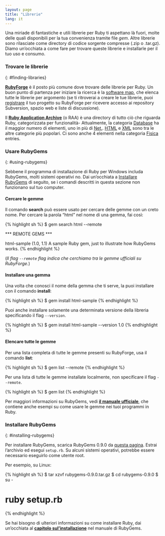 ```yaml
---
layout: page
title: "Librerie"
lang: it
---
```


Una miriade di fantastiche e utili librerie per Ruby ti aspettano là
fuori, molte delle quali disponibili per la tua convenienza tramite file
*gem*. Altre librerie sono rilasciate come directory di codice sorgente
compresse (.zip o .tar.gz). Diamo un’occhiata a come fare per trovare
queste librerie e installarle per il tuo uso e consumo.

### Trovare le librerie
{: #finding-libraries}

[**RubyForge**][1] è il posto più comune dove trovare delle librerie per
Ruby. Un buon punto di partenza per iniziare la ricerca è la [software
map][2], che elenca tutte le librerie per argomento (se ti ritroverai a
creare le tue librerie, puoi [registrare][3] il tuo progetto su
RubyForge per ricevere accesso ai repository Subversion, spazio web e
liste di discussione).

Il [**Ruby Application Archive**][4] (o RAA) è una directory di tutto
ciò che riguarda Ruby, categorizzata per funzionalità- Attualmente, la
categoria [Database][5] ha il maggior numero di elementi, uno in più di
[Net.][6]. [HTML][7] e [XML][8] sono tra le altre categorie più
popolari. Ci sono anche 4 elementi nella categoria [Fisica][9] entries.

### Usare RubyGems
{: #using-rubygems}

Sebbene il programma di installazione di Ruby per Windows includa
RubyGems, molti sistemi operativi no. Dai un’occhiata a [Installare
RubyGems](#installing-rubygems) di seguito, se i comandi descritti in
questa sezione non funzionano sul tuo computer.

#### Cercare le gemme

Il comando **search** può essere usato per cercare delle gemme con un
creto nome. Per cercare la parola “html” nel nome di una gemma, fai
così:

{% highlight sh %}
$ gem search html --remote

*** REMOTE GEMS ***

html-sample (1.0, 1.1)
   A sample Ruby gem, just to illustrate how RubyGems works.
{% endhighlight %}

(*Il flag `--remote` flag indica che cerchiamo tra le gemme ufficiali su
RubyForge.*)

#### Installare una gemma

Una volta che conosci il nome della gemma che ti serve, la puoi
installare con il comando **install**\:

{% highlight sh %}
$ gem install html-sample
{% endhighlight %}

Puoi anche installare solamente una determinata versione della libreria
specificando il flag `--version`.

{% highlight sh %}
$ gem install html-sample --version 1.0
{% endhighlight %}

#### Elencare tutte le gemme

Per una lista completa di tutte le gemme presenti su RubyForge, usa il
comando **list**\:

{% highlight sh %}
$ gem list --remote
{% endhighlight %}

Per una lista di tutte le gemme installate localmente, non specificare
il flag `--remote`.

{% highlight sh %}
$ gem list
{% endhighlight %}

Per maggiori informazioni su RubyGems, vedi [**il manuale
ufficiale**][10], che contiene anche esempi su come usare le gemme nei
tuoi programmi in Ruby.

### Installare RubyGems
{: #installing-rubygems}

Per installare RubyGems, scarica RubyGems 0.9.0 da [questa pagina][11].
Estrai l’archivio ed esegui `setup.rb`. Su alcuni sistemi operativi,
potrebbe essere necessario eseguirlo come utente root.

Per esempio, su Linux:

{% highlight sh %}
$ tar xzvf rubygems-0.9.0.tar.gz
$ cd rubygems-0.9.0
$ su -
# ruby setup.rb
{% endhighlight %}

Se hai bisogno di ulteriori informazioni su come installare Ruby, dai
un’occhiata al [**capitolo sul’installazione**][12] nel manuale di
RubyGems.



[1]: http://rubyforge.org/
[2]: http://rubyforge.org/softwaremap/trove_list.php
[3]: http://rubyforge.org/register
[4]: http://raa.ruby-lang.org/
[5]: http://raa.ruby-lang.org/cat.rhtml?category_major=Library;category_minor=Database
[6]: http://raa.ruby-lang.org/cat.rhtml?category_major=Library;category_minor=Net
[7]: http://raa.ruby-lang.org/cat.rhtml?category_major=Library;category_minor=HTML
[8]: http://raa.ruby-lang.org/cat.rhtml?category_major=Library;category_minor=XML
[9]: http://raa.ruby-lang.org/cat.rhtml?category_major=Library;category_minor=Physics
[10]: http://rubygems.org/read/chapter/1
[11]: http://rubyforge.org/frs/?group_id=126
[12]: http://rubygems.org/read/chapter/3
